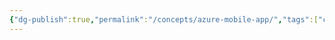 ```yaml
---
{"dg-publish":true,"permalink":"/concepts/azure-mobile-app/","tags":["concept/SRE/cloud/azure","tool"]}
---
```


